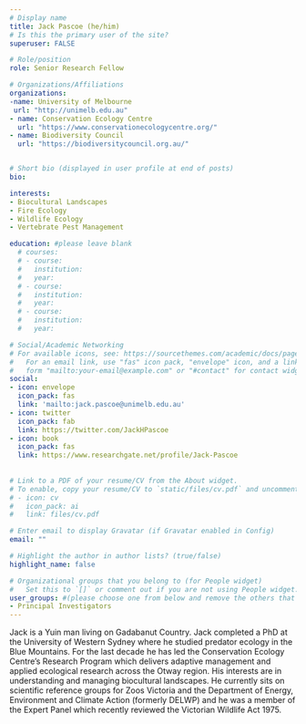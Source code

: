 ```yaml
---
# Display name
title: Jack Pascoe (he/him)
# Is this the primary user of the site?
superuser: FALSE

# Role/position
role: Senior Research Fellow

# Organizations/Affiliations
organizations:
-name: University of Melbourne
 url: "http://unimelb.edu.au"
- name: Conservation Ecology Centre
  url: "https://www.conservationecologycentre.org/"
- name: Biodiversity Council
  url: "https://biodiversitycouncil.org.au/"


# Short bio (displayed in user profile at end of posts)
bio: 

interests:
- Biocultural Landscapes
- Fire Ecology
- Wildlife Ecology
- Vertebrate Pest Management

education: #please leave blank
  # courses:
  # - course:
  #   institution:
  #   year:
  # - course:
  #   institution:
  #   year:
  # - course:
  #   institution:
  #   year:

# Social/Academic Networking
# For available icons, see: https://sourcethemes.com/academic/docs/page-builder/#icons
#   For an email link, use "fas" icon pack, "envelope" icon, and a link in the
#   form "mailto:your-email@example.com" or "#contact" for contact widget.
social:
- icon: envelope
  icon_pack: fas
  link: 'mailto:jack.pascoe@unimelb.edu.au'
- icon: twitter
  icon_pack: fab
  link: https://twitter.com/JackHPascoe
- icon: book
  icon_pack: fas
  link: https://www.researchgate.net/profile/Jack-Pascoe
    
  
# Link to a PDF of your resume/CV from the About widget.
# To enable, copy your resume/CV to `static/files/cv.pdf` and uncomment the lines below.
# - icon: cv
#   icon_pack: ai
#   link: files/cv.pdf

# Enter email to display Gravatar (if Gravatar enabled in Config)
email: ""

# Highlight the author in author lists? (true/false)
highlight_name: false

# Organizational groups that you belong to (for People widget)
#   Set this to `[]` or comment out if you are not using People widget.
user_groups: #(please choose one from below and remove the others that aren't needed)
- Principal Investigators
---
```


Jack is a Yuin man living on Gadabanut Country. Jack completed a PhD at the University of Western Sydney where he studied predator ecology in the Blue Mountains. For the last decade he has led the Conservation Ecology Centre’s Research Program which delivers adaptive management and applied ecological research across the Otway region. His interests are in understanding and managing biocultural landscapes. He currently sits on scientific reference groups for Zoos Victoria and the Department of Energy, Environment and Climate Action (formerly DELWP) and he was a member of the Expert Panel which recently reviewed the Victorian Wildlife Act 1975.
